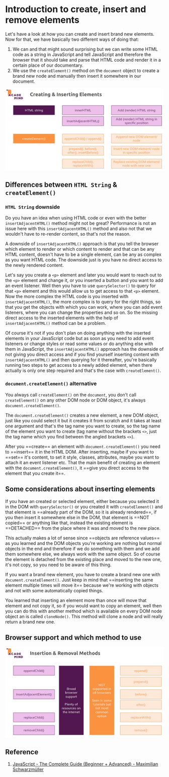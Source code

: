# Introduction to create, insert and remove elements

Let's have a look at how you can create and insert brand new elements. Now for that, we have basically two different ways of doing that:

1. We can and that might sound surprising but we can write some HTML code as a string in JavaScript and tell JavaScript and therefore the browser that it should take and parse that HTML code and render it in a certain place of our documentary.
2. We use the `createElement()` method on the `document` object to create a brand new node and manually then insert it somewhere in our document.

![create_insert_remove_elements1](../../img/create_insert_remove_elements1.jpg)

## Differences between `HTML String` & `createElement()`

### `HTML String` downside

Do you have an idea when using HTML code or even with the better `insertAdjacentHTML()` method might not be great? Performance is not an issue here with this `insertAdjacentHTML()` method and also not that we wouldn't have to re-render content, so that's not the reason.

A downside of `insertAdjacentHTML()` approach is that you tell the browser which element to render or which content to render and that can be any HTML content, doesn't have to be a single element, can be any as complex as you want HTML code. The downside just is you have no direct access to the newly rendered content.

Let's say you create a `<p>` element and later you would want to reach out to the `<p>` element and change it, or you inserted a button and you want to add an event listener. Well then you have to use `querySelector()` to query for that `<p>` element and this would allow us to get access to that `<p>` element. Now the more complex the HTML code is you inserted with `insertAdjacentHTML()`, the more complex is to query for the right things, so that you get the objects with which you can work, where you can add event listeners, where you can change the properties and so on. So the missing direct access to the inserted elements with the help of `insertAdjacentHTML()` method can be a problem.

Of course it's not if you don't plan on doing anything with the inserted elements in your JavaScript code but as soon as you need to add event listeners or change styles or read some values or do anything else with them in JavaScript, the `insertAdjacentHTML()` approach has the downside of not giving you direct access and if you find yourself inserting content with `insertAdjacentHTML()` and then querying for it thereafter, you're basically running two steps to get access to a newly added element, when there actually is only one step required and that's the case with `createElement()`.

### `document.createElement()` alternative

You always call `createElement()` on the `document`, you don't call `createElement()` on any other DOM node or DOM object, it's always `document.createElement()`.

The `document.createElement()` creates a new element, a new DOM object, just like you could select it but it creates it from scratch and it takes at least one argument and that's the tag name you want to create, so the tag name of the element you want to create (tag name without the brackets `<>`, just the tag name which you find between the angled brackets `<>`).

After you ==create== an element with `document.createElement()` you need to ==insert== it in the HTML DOM. After inserting, maybe if you want to ==set== it's content, to set it style, classes, attributes, maybe you want to attach it an event listener etc. That the main benefit of creating an element with the `document.createElement()`, it ==give you direct access to the element that you create it==.

## Some considerations about inserting elements

If you have an created or selected element, either because you selected it in the DOM with `querySelector()` or you created it with `createElement()` and that element is ==already part of the DOM, so it is already rendered==, if you then insert it somewhere else in the DOM, that element is ==NOT copied== or anything like that, instead the existing element is ==DETACHED== from the place where it was and moved to the new place.

This actually makes a lot of sense since ==objects are reference values== as you learned and the DOM objects you're working are nothing but normal objects in the end and therefore if we do something with them and we add them somewhere else, we always work with the same object. So of course the element is detached from the existing place and moved to the new one, it's not copy, so you need to be aware of this thing.

If you want a brand new element, you have to create a brand new one with `document.createElement()`. Just keep in mind that ==inserting the same element multiple times will move it== because we're working with objects and not with some automatically copied things.

You learned that inserting an element more than once will move that element and not copy it, so if you would want to copy an element, well then you can do this with another method which is available on every DOM node object an is called `cloneNode()`. This method will clone a node and will really return a brand new one.

## Browser support and which method to use

![create_insert_remove_elements2](../../img/create_insert_remove_elements2.jpg)

## Reference

1. [JavaScript - The Complete Guide (Beginner + Advanced) - Maximilian Schwarzmüller](https://www.udemy.com/course/javascript-the-complete-guide-2020-beginner-advanced/?utm_source=adwords&utm_medium=udemyads&utm_campaign=JavaScript_v.PROF_la.EN_cc.ROWMTA-B_ti.6368&utm_content=deal4584&utm_term=_._ag_130756014153_._ad_558386196906_._kw__._de_c_._dm__._pl__._ti_dsa-774930039569_._li_1011789_._pd__._&matchtype=&gclid=Cj0KCQjw0umSBhDrARIsAH7FCoeU9W1FhcfHq4JH6InuqwKQdlnXPY4wnIG6-ZrfGPJ6hyB9zTE0NW8aAvGkEALw_wcB)
